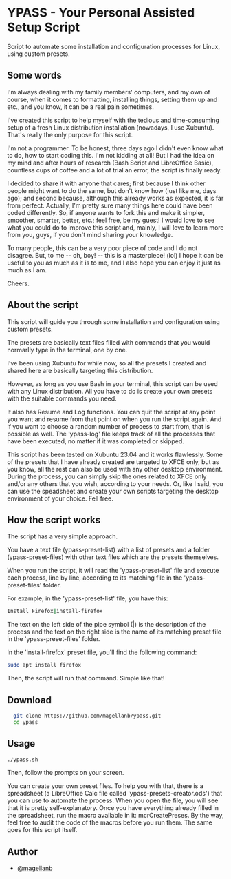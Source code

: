 
# YPASS - Your Personal Assisted Setup Script

Script to automate some installation and configuration processes for Linux, using custom presets.
## Some words

I'm always dealing with my family members' computers, and my own of course, when it comes to formatting, installing things, setting them up and etc., and you know, it can be a real pain sometimes.

I've created this script to help myself with the tedious and time-consuming setup of a fresh Linux distribution installation (nowadays, I use Xubuntu). That's really the only purpose for this script.

I'm not a programmer. To be honest, three days ago I didn't even know what to do, how to start coding this. I'm not kidding at all! But I had the idea on my mind and after hours of research (Bash Script and LibreOffice Basic), countless cups of coffee and a lot of trial an error, the script is finally ready.

I decided to share it with anyone that cares; first because I think other people might want to do the same, but don't know how (just like me, days ago); and second because, although this already works as expected, it is far from perfect. Actually, I'm pretty sure many things here could have been coded differently. So, if anyone wants to fork this and make it simpler, smoother, smarter, better, etc.; feel free, be my guest! I would love to see what you could do to improve this script and, mainly, I will love to learn more from you, guys, if you don't mind sharing your knowledge.

To many people, this can be a very poor piece of code and I do not disagree. But, to me -- oh, boy! -- this is a masterpiece! (lol) I hope it can be useful to you as much as it is to me, and I also hope you can enjoy it just as much as I am.

Cheers.
## About the script

This script will guide you through some installation and configuration using custom presets.

The presets are basically text files filled with commands that you would normarlly type in the terminal, one by one.

I've been using Xubuntu for while now, so all the presets I created and shared here are basically targeting this distribution.

However, as long as you use Bash in your terminal, this script can be used with any Linux distribution. All you have to do is create your own presets with the suitable commands you need.

It also has Resume and Log functions. You can quit the script at any point you want and resume from that point on when you run the script again. And if you want to choose a random number of process to start from, that is possible as well. The 'ypass-log' file keeps track of all the processes that have been executed, no matter if it was completed or skipped.

This script has been tested on Xubuntu 23.04 and it works flawlessly. Some of the presets that I have already created are targeted to XFCE only, but as you know, all the rest can also be used with any other desktop environment. During the process, you can simply skip the ones related to XFCE only and/or any others that you wish, according to your needs. Or, like I said, you can use the speadsheet and create your own scripts targeting the desktop environment of your choice. Fell free.
## How the script works

The script has a very simple approach.

You have a text file (ypass-preset-list) with a list of presets and a folder (ypass-preset-files) with other text files which are the presets themselves.

When you run the script, it will read the 'ypass-preset-list' file and execute each process, line by line, according to its matching file in the 'ypass-preset-files' folder.

For example, in the 'ypass-preset-list' file, you have this:

```bash
Install Firefox|install-firefox
```

The text on the left side of the pipe symbol (|) is the description of the process and the text on the right side is the name of its matching preset file in the 'ypass-preset-files' folder.

In the 'install-firefox' preset file, you'll find the following command:

```bash
sudo apt install firefox
```

Then, the script will run that command. Simple like that!
## Download

```bash
  git clone https://github.com/magellanb/ypass.git
  cd ypass
```
## Usage

```bash
./ypass.sh
```

Then, follow the prompts on your screen.

You can create your own preset files. To help you with that, there is a spreadsheet (a LibreOffice Calc file called 'ypass-presets-creator.ods') that you can use to automate the process. When you open the file, you will see that it is pretty self-explanatory. Once you have everything already filled in the spreadsheet, run the macro available in it: mcrCreatePreses. By the way, feel free to audit the code of the macros before you run them. The same goes for this script itself.
## Author

- [@magellanb](https://www.github.com/magellanb)

